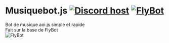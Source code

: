 # Musiquebot.js [![Discord host](https://img.shields.io/badge/Discord-host-7289da.svg)](https://discord.gg/BkFy3NDNjq) [![FlyBot](https://img.shields.io/badge/Original-Bot-ff69b4)](https://flybot-gg.glitch.me/)
Bot de musique aoi.js simple et rapide</br>
Fait sur la base de FlyBot</br>
![FlyBot](https://media.discordapp.net/attachments/765677654048505868/832598697774284800/Capture.PNG) 
